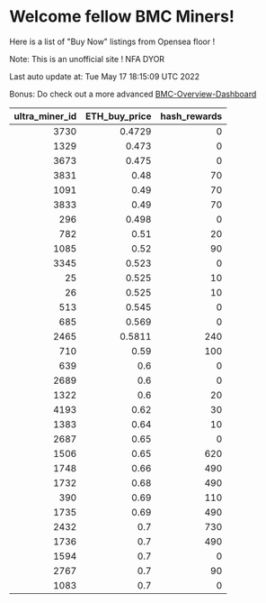 # Welcome fellow BMC Miners!
Here is a list of "Buy Now" listings from Opensea floor !

Note: This is an unofficial site ! NFA DYOR

Last auto update at: Tue May 17 18:15:09 UTC 2022

Bonus: Do check out a more advanced [BMC-Overview-Dashboard](https://dune.com/defifunk/BMC-Overview-Dashboard)


|   ultra_miner_id |   ETH_buy_price |   hash_rewards |
|-----------------:|----------------:|---------------:|
|             3730 |          0.4729 |              0 |
|             1329 |          0.473  |              0 |
|             3673 |          0.475  |              0 |
|             3831 |          0.48   |             70 |
|             1091 |          0.49   |             70 |
|             3833 |          0.49   |             70 |
|              296 |          0.498  |              0 |
|              782 |          0.51   |             20 |
|             1085 |          0.52   |             90 |
|             3345 |          0.523  |              0 |
|               25 |          0.525  |             10 |
|               26 |          0.525  |             10 |
|              513 |          0.545  |              0 |
|              685 |          0.569  |              0 |
|             2465 |          0.5811 |            240 |
|              710 |          0.59   |            100 |
|              639 |          0.6    |              0 |
|             2689 |          0.6    |              0 |
|             1322 |          0.6    |             20 |
|             4193 |          0.62   |             30 |
|             1383 |          0.64   |             10 |
|             2687 |          0.65   |              0 |
|             1506 |          0.65   |            620 |
|             1748 |          0.66   |            490 |
|             1732 |          0.68   |            490 |
|              390 |          0.69   |            110 |
|             1735 |          0.69   |            490 |
|             2432 |          0.7    |            730 |
|             1736 |          0.7    |            490 |
|             1594 |          0.7    |              0 |
|             2767 |          0.7    |             90 |
|             1083 |          0.7    |              0 |